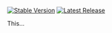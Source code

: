 [![Stable Version](https://img.shields.io/github/v/tag/GastonFenske/article-ms-azure)](https://img.shields.io/github/v/tag/anothrNick/github-tag-action)
[![Latest Release](https://img.shields.io/github/v/release/GastonFenske/article-ms-azure?color=%233D9970)](https://img.shields.io/github/v/release/GastonFenske/article-ms-azure?color=%233D9970)

This...